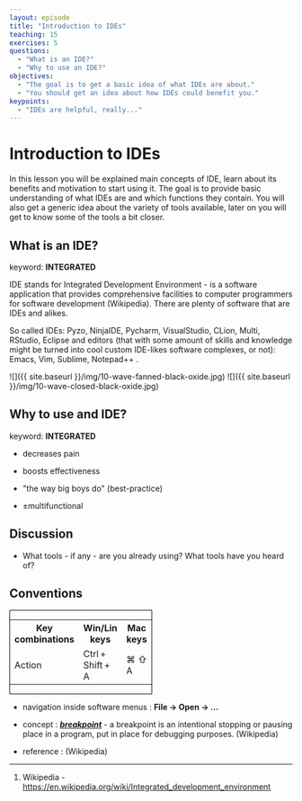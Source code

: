 ```yaml
---
layout: episode
title: "Introduction to IDEs"
teaching: 15
exercises: 5
questions:
  - "What is an IDE?"
  - "Why to use an IDE?"
objectives:
  - "The goal is to get a basic idea of what IDEs are about."
  - "You should get an idea about how IDEs could benefit you."
keypoints:
  - "IDEs are helpful, really..."
---
```


# Introduction to IDEs

In this lesson you will be explained main concepts of IDE, learn about its benefits and motivation to start using it. The goal is to provide basic understanding of what IDEs are and which functions they contain. You will also get a generic idea about the variety of tools available, later on you will get to know some of the tools a bit closer. 

##  What is an IDE?

keyword: **INTEGRATED**

IDE stands for Integrated Development Environment - is a software application that provides comprehensive facilities to computer programmers for software development (Wikipedia). There are plenty of software that are IDEs and alikes.

So called IDEs: Pyzo, NinjaIDE, Pycharm, VisualStudio, CLion, Multi, RStudio, Eclipse and editors (that with some amount of skills and knowledge might be turned into cool custom IDE-likes software complexes, or not): Emacs, Vim, Sublime, Notepad++ .

![]({{ site.baseurl }}/img/10-wave-fanned-black-oxide.jpg) ![]({{ site.baseurl }}/img/10-wave-closed-black-oxide.jpg)

##  Why to use and IDE?

keyword: **INTEGRATED**

- decreases pain
- boosts effectiveness
- "the way big boys do" (best-practice)

- ±multifunctional

## Discussion

- What tools - if any - are you already using? What tools have you heard of?

## Conventions

<div style="width: 50%; border: 1px solid black;">
<table>
  <tr>
    <th> Key combinations </th>
    <th> Win/Lin keys </th> 
    <th> Mac keys </th>
  </tr>
  <tr>
    <td> Action </td>
    <td> Ctrl + Shift + A </td> 
    <td> ⌘ ⇧ A  </td>
  </tr>
</table>
</div>

- navigation inside software menus : **File -> Open -> ...**

- concept : [**_breakpoint_**](https://en.wikipedia.org/wiki/Breakpoint) - a breakpoint is an intentional stopping or pausing place in a program, put in place for debugging purposes. (Wikipedia)

- reference : (Wikipedia)

___ 

1. Wikipedia - https://en.wikipedia.org/wiki/Integrated_development_environment
